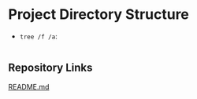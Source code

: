 # Project Directory Structure

* `tree /f /a`:  

    ```console

    ```

## Repository Links

[README.md](../README.md)
